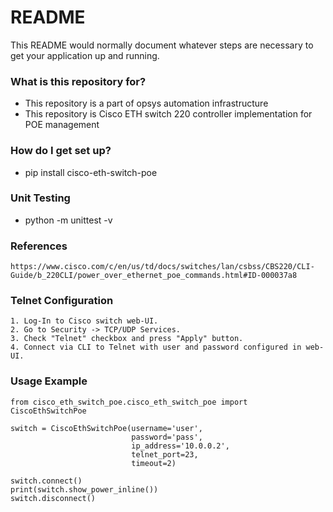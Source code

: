 # README

This README would normally document whatever steps are necessary to get your application up and running.

### What is this repository for?

- This repository is a part of opsys automation infrastructure
- This repository is Cisco ETH switch 220 controller implementation for POE management

### How do I get set up?

- pip install cisco-eth-switch-poe

### Unit Testing

- python -m unittest -v

### References
```
https://www.cisco.com/c/en/us/td/docs/switches/lan/csbss/CBS220/CLI-Guide/b_220CLI/power_over_ethernet_poe_commands.html#ID-000037a8
```

### Telnet Configuration
```
1. Log-In to Cisco switch web-UI.
2. Go to Security -> TCP/UDP Services.
3. Check "Telnet" checkbox and press "Apply" button.
4. Connect via CLI to Telnet with user and password configured in web-UI.
```

### Usage Example

```
from cisco_eth_switch_poe.cisco_eth_switch_poe import CiscoEthSwitchPoe

switch = CiscoEthSwitchPoe(username='user',
                           password='pass',
                           ip_address='10.0.0.2',
                           telnet_port=23,
                           timeout=2)

switch.connect()
print(switch.show_power_inline())
switch.disconnect()
```
